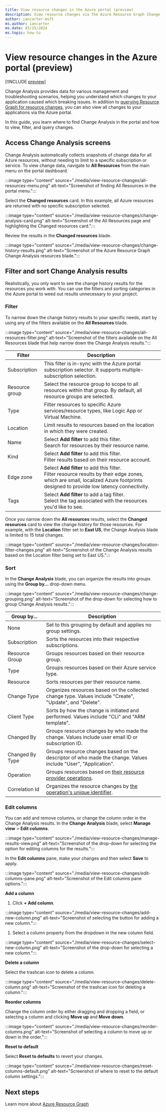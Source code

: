 ```yaml
---
title: View resource changes in the Azure portal (preview)
description: View resource changes via the Azure Resource Graph Change Analysis in the Azure portal.
author: iancarter-msft
ms.author: iancarter
ms.date: 03/15/2024
ms.topic: how-to
---
```


# View resource changes in the Azure portal (preview)

[!INCLUDE [preview](../../includes/resource-graph/preview/change-analysis.md)]

Change Analysis provides data for various management and troubleshooting scenarios, helping you understand which changes to your application caused which breaking issues. In addition to [querying Resource Graph for resource changes](./get-resource-changes.md), you can also view all changes to your applications via the Azure portal. 

In this guide, you learn where to find Change Analysis in the portal and how to view, filter, and query changes.

## Access Change Analysis screens

Change Analysis automatically collects snapshots of change data for all Azure resources, without  needing to limit to a specific subscription or service. To view change data, navigate to **All Resources** from the main menu on the portal dashboard.

:::image type="content" source="./media/view-resource-changes/all-resources-menu.png" alt-text="Screenshot of finding All Resources in the portal menu.":::

Select the **Changed resources** card. In this example, all Azure resources are returned with no specific subscription selected. 

:::image type="content" source="./media/view-resource-changes/change-analysis-card.png" alt-text="Screenshot of the All Resources page and highlighting the Changed resources card.":::

Review the results in the **Changed resources** blade.

:::image type="content" source="./media/view-resource-changes/change-history-results.png" alt-text="Screenshot of the Azure Resource Graph Change Analysis resources blade.":::

## Filter and sort Change Analysis results

Realistically, you only want to see the change history results for the resources you work with. You can use the filters and sorting categories in the Azure portal to weed out results unnecessary to your project.

### Filter

To narrow down the change history results to your specific needs, start by using any of the filters available on the **All Resources** blade. 

:::image type="content" source="./media/view-resource-changes/all-resources-filter.png" alt-text="Screenshot of the filters available on the All Resources blade that help narrow down the Change Analysis results.":::

| Filter | Description |
| ------ | ----------- |
| Subscription | This filter is in-sync with the Azure portal subscription selector. It supports multiple-subscription selection. |
| Resource group | Select the resource group to scope to all resources within that group. By default, all resource groups are selected. |
| Type | Filter resources to specific Azure services/resource types, like Logic App or Virtual Machine.  |
| Location | Limit results to resources based on the location in which they were created. |
| Name | Select **Add filter** to add this filter.</br> Search for resources by their resource name. |
| Kind | Select **Add filter** to add this filter.</br> Filter results based on their resource account. |
| Edge zone | Select **Add filter** to add this filter.</br> Filter resource results by their edge zones, which are small, localized Azure footprints designed to provide low latency connectivity. |
| Tags | Select **Add filter** to add a tag filter.</br> Select the tag associated with the resources you'd like to see. |

Once you narrow down the **All resources** results, select the **Changed resources** card to view the change history for those resources. For example, with the **Location** filter set to **East US**, the Change Analysis blade is limited to 15 total changes. 

:::image type="content" source="./media/view-resource-changes/location-filter-changes.png" alt-text="Screenshot of the Change Analysis results based on the Location filter being set to East US.":::

### Sort

In the **Change Analysis** blade, you can organize the results into groups using the **Group by...** drop-down menu.

:::image type="content" source="./media/view-resource-changes/change-grouping.png" alt-text="Screenshot of the drop-down for selecting how to group Change Analysis results.":::

| Group by... | Description |
| ------ | ----------- |
| None | Set to this grouping by default and applies no group settings. |
| Subscription | Sorts the resources into their respective subscriptions. |
| Resource Group | Groups resources based on their resource group. |
| Type | Groups resources based on their Azure service type.  |
| Resource | Sorts resources per their resource name. |
| Change Type | Organizes resources based on the collected change type. Values include "Create", "Update", and "Delete". |
| Client Type | Sorts by how the change is initiated and performed. Values include "CLI" and "ARM template". |
| Changed By | Groups resource changes by who made the change. Values include user email ID or subscription ID. |
| Changed By Type | Groups resource changes based on the descriptor of who made the change. Values include "User", "Application".  |
| Operation | Groups resources based on [their resource provider operations](../../../role-based-access-control/resource-provider-operations.md). |
| Correlation Id | Organizes the resource changes by [the operation's unique identifier](../../../expressroute/get-correlation-id.md). |

### Edit columns

You can add and remove columns, or change the column order in the Change Analysis results. In the **Change Analysis** blade, select **Manage view** > **Edit columns**.

:::image type="content" source="./media/view-resource-changes/manage-results-view.png" alt-text="Screenshot of the drop-down for selecting the option for editing columns for the results.":::

In the **Edit columns** pane, make your changes and then select **Save** to apply.

:::image type="content" source="./media/view-resource-changes/edit-columns-pane.png" alt-text="Screenshot of the Edit columns pane options.":::

**Add a column**

1. Click **+ Add column**. 

  :::image type="content" source="./media/view-resource-changes/add-new-column.png" alt-text="Screenshot of selecting the button for adding a new column.":::

1. Select a column property from the dropdown in the new column field.

  :::image type="content" source="./media/view-resource-changes/select-new-column.png" alt-text="Screenshot of the drop-down for selecting a new column.":::

**Delete a column**

Select the trashcan icon to delete a column.

:::image type="content" source="./media/view-resource-changes/delete-column.png" alt-text="Screenshot of the trashcan icon for deleting a column.":::

**Reorder columns**

Change the column order by either dragging and dropping a field, or selecting a column and clicking **Move up** and **Move down**.

:::image type="content" source="./media/view-resource-changes/reorder-columns.png" alt-text="Screenshot of selecting a column to move up or down in the order.":::

**Reset to default**

Select **Reset to defaults** to revert your changes.

:::image type="content" source="./media/view-resource-changes/reset-columns-default.png" alt-text="Screenshot of where to reset to the default column settings.":::

## Next steps

Learn more about [Azure Resource Graph](../overview.md)